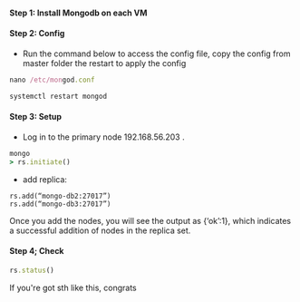 #### Step 1: Install Mongodb on each VM
#### Step 2: Config 
- Run the command below to access the config file, copy the config from master folder the restart to apply the config
```ruby
nano /etc/mongod.conf

systemctl restart mongod
```
#### Step 3: Setup
- Log in to the primary node 192.168.56.203 .

```ruby
mongo
> rs.initiate()
```

- add replica:
```
rs.add(“mongo-db2:27017”)
rs.add(“mongo-db3:27017”)
```

Once you add the nodes, you will see the output as {‘ok’:1}, which indicates a successful addition of nodes in the replica set.

#### Step 4; Check
```ruby
rs.status()
```

If you're got sth like this, congrats

